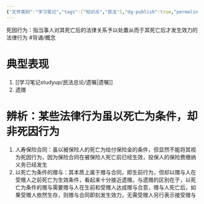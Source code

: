 ```yaml
---
{"文件类别":"学习笔记","tags":["知识点","民法"],"dg-publish":true,"permalink":"/学习笔记studyup/民法总论/死因行为/","dgPassFrontmatter":true,"created":"2024-09-13T08:53:45.534+08:00","updated":"2024-10-27T13:45:37.667+08:00"}
---
```


死因行为：指当事人对其死亡后的法律关系予以处置从而于其死亡后才发生效力的法律行为 #背诵/概念 
# 典型表现
1. [[学习笔记studyup/民法总论/遗嘱\|遗嘱]]
2. 遗赠
# 辨析：某些法律行为虽以死亡为条件，却非死因行为
1. 人寿保险合同：虽以被保险人的死亡为给付保险金的条件，但显然不能将其视为死因行为，因为保险合同在被保险人死亡前已经生效，投保人的保险费缴纳义务已经发生
2. 以死亡为条件的赠与：其本质上属于赠与合同，即生前行为，但却以赠与人在受赠人之前死亡为生效条件，看起来十分接近遗赠。与遗赠的区别在于，以死亡为条件的赠与需要赠与人在生前和受赠人达成赠与合意，赠与人死亡后，如果受赠人依然生存，则赠与合同即刻发生效力，无需受赠人另行表示接受赠与